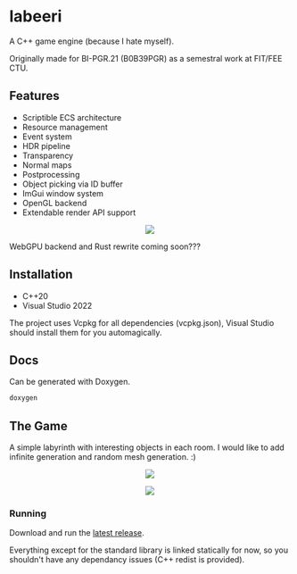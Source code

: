 # labeeri

A C++ game engine (because I hate myself).

Originally made for BI-PGR.21 (B0B39PGR) as a semestral work at FIT/FEE CTU.

## Features

- Scriptible ECS architecture
- Resource management
- Event system
- HDR pipeline
- Transparency
- Normal maps
- Postprocessing
- Object picking via ID buffer
- ImGui window system
- OpenGL backend
- Extendable render API support

<p align="center">
  <img src="./.images/maxwell.gif">
</p>

WebGPU backend and Rust rewrite coming soon???

## Installation

- C++20
- Visual Studio 2022

The project uses Vcpkg for all dependencies (vcpkg.json), Visual Studio should install them for you automagically.

## Docs

Can be generated with Doxygen.

```sh
doxygen
```

## The Game

A simple labyrinth with interesting objects in each room. I would like to add infinite generation and random mesh generation. :)

<p align="center">
  <img src="./.images/main_view.png">
</p>

<p align="center">
  <img src="./.images/fisheye.png">
</p>

### Running

Download and run the [latest release](https://github.com/cernymichal/labeeri/releases).

Everything except for the standard library is linked statically for now, so you shouldn't have any dependancy issues (C++ redist is provided).
